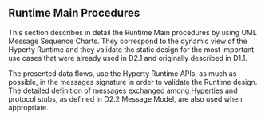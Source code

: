 Runtime Main Procedures
-----------------------

This section describes in detail the Runtime Main procedures by using UML Message Sequence Charts. They correspond to the dynamic view of the Hyperty Runtime and they validate the static design for the most important use cases that were already used in D2.1 and originally described in D1.1.

The presented data flows, use the Hyperty Runtime APIs, as much as possible, in the messages signature in order to validate the Runtime design. The detailed definition of messages exchanged among Hyperties and protocol stubs, as defined in D2.2 Message Model, are also used when appropriate.
